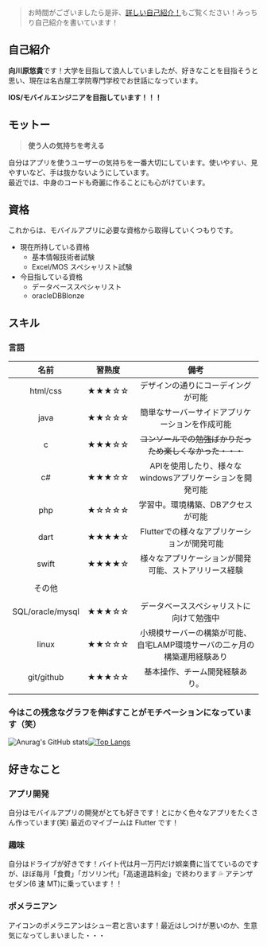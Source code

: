 > お時間がございましたら是非、[詳しい自己紹介！](https://github.com/Mu-munn/Mu-munn/blob/main/learnmore/MoreDetails.md)もご覧ください！みっちり自己紹介を書いています！

## 自己紹介

**向川原悠貴**です！大学を目指して浪人していましたが、好きなことを目指そうと思い、現在は名古屋工学院専門学校でお世話になっています。

**IOS/モバイルエンジニアを目指しています！！！**

## モットー

> **使う人の気持ちを考える**

自分はアプリを使うユーザーの気持ちを一番大切にしています。使いやすい、見やすいなど、手は抜かないようにしています。  
最近では、中身のコードも奇麗に作ることにも心がけています。

## 資格

これからは、モバイルアプリに必要な資格から取得していくつもりです。

- 現在所持している資格
  - 基本情報技術者試験
  - Excel/MOS スペシャリスト試験
- 今目指している資格
  - データベーススペシャリスト
  - oracleDBBlonze

## スキル
### 言語
| 名前 | 習熟度 | 備考 |
|:----------:|:-----------:|:------------:|
| html/css   | ★★★☆☆ | デザインの通りにコーデイングが可能 |
| java | ★★☆☆☆ | 簡単なサーバーサイドアプリケーションを作成可能 |
| c | ★★★☆☆ | ~~コンソールでの勉強ばかりだっため楽しくなかった・・・~~ | 
| c#  | ★★★☆☆ | APIを使用したり、様々なwindowsアプリケーションを開発可能 |
| php  | ★☆☆☆☆ | 学習中。環境構築、DBアクセスが可能 |
| dart | ★★★★☆ | Flutterでの様々なアプリケーションが開発可能 |
| swift    | ★★★★☆ | 様々なアプリケーションが開発可能、ストアリリース経験 |
|  |  |  | 
| その他 |
|  |  |  | 
| SQL/oracle/mysql   | ★★★☆☆ | データベーススペシャリストに向けて勉強中 |
| linux | ★★☆☆☆ | 小規模サーバーの構築が可能、自宅LAMP環境サーバの二ヶ月の構築運用経験あり | 
| git/github | ★★★☆☆ | 基本操作、チーム開発経験あり。 | 
|  |  |  | 


### 今はこの残念なグラフを伸ばすことがモチベーションになっています（笑）
![Anurag's GitHub stats](https://github-readme-stats.vercel.app/api?username=Mu-munn&show_icons=true)[![Top Langs](https://github-readme-stats.vercel.app/api/top-langs/?username=Mu-munn&layout=compact)](https://github.com/anuraghazra/github-readme-stats)

## 好きなこと

### アプリ開発

自分はモバイルアプリの開発がとても好きです！とにかく色々なアプリをたくさん作っています(笑)
最近のマイブームは Flutter です！

### 趣味

自分はドライブが好きです！バイト代は月一万円だけ娯楽費に当てているのですが、ほぼ毎月「食費」「ガソリン代」「高速道路料金」で終わります 💦 アテンザセダン(6 速 MT)に乗っています！！

### ポメラニアン

アイコンのポメラニアンはシュー君と言います！最近はしつけが悪いのか、生意気になってしまいました・・・
